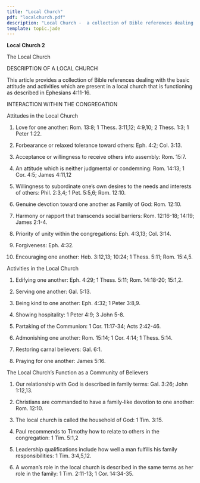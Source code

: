 ```yaml
---
title: "Local Church"
pdf: "localchurch.pdf"
description: "Local Church -  a collection of Bible references dealing with the basic attitude and activities which are present in a local church."
template: topic.jade
---
```



**Local Church 2**

The Local Church  

DESCRIPTION OF A LOCAL CHURCH

This article provides a collection of Bible references dealing with the
basic attitude and activities which are present in a local church that
is functioning as described in Ephesians 4:11-16.

INTERACTION WITHIN THE CONGREGATION

Attitudes in the Local Church

1. Love for one another: Rom. 13:8; 1 Thess. 3:11,12; 4:9,10; 2 Thess.
1:3; 1 Peter 1:22.

2. Forbearance or relaxed tolerance toward others: Eph. 4:2; Col. 3:13.

3. Acceptance or willingness to receive others into assembly: Rom. 15:7.

4. An attitude which is neither judgmental or condemning: Rom. 14:13; 1
Cor. 4:5; James 4:11,12

5. Willingness to subordinate one’s own desires to the needs and
interests of others: Phil. 2:3,4; 1 Pet. 5:5,6; Rom. 12:10.

6. Genuine devotion toward one another as Family of God: Rom. 12:10.

7. Harmony or rapport that transcends social barriers: Rom. 12:16-18;
14:19; James 2:1-4.

8. Priority of unity within the congregations: Eph. 4:3,13; Col. 3:14.

9. Forgiveness: Eph. 4:32.

10. Encouraging one another: Heb. 3:12,13; 10:24; 1 Thess. 5:11; Rom.
15:4,5.

Activities in the Local Church

1. Edifying one another: Eph. 4:29; 1 Thess. 5:11; Rom. 14:18-20;
15:1,2.

2. Serving one another: Gal. 5:13.

3. Being kind to one another: Eph. 4:32; 1 Peter 3:8,9.

4. Showing hospitality: 1 Peter 4:9; 3 John 5-8.

5. Partaking of the Communion: 1 Cor. 11:17-34; Acts 2:42-46.

6. Admonishing one another: Rom. 15:14; 1 Cor. 4:14; 1 Thess. 5:14.

7. Restoring carnal believers: Gal. 6:1.

8. Praying for one another: James 5:16.

The Local Church’s Function as a Community of Believers

1. Our relationship with God is described in family terms: Gal. 3:26;
John 1:12,13.

2. Christians are commanded to have a family-like devotion to one
another: Rom. 12:10.

3. The local church is called the household of God: 1 Tim. 3:15.

4. Paul recommends to Timothy how to relate to others in the
congregation: 1 Tim. 5:1,2

5. Leadership qualifications include how well a man fulfills his family
responsibilities: 1 Tim. 3:4,5,12.

6. A woman’s role in the local church is described in the same terms as
her role in the family: 1 Tim. 2:11-13; 1 Cor. 14:34-35.

